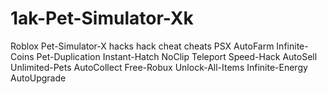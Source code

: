 # 1ak-Pet-Simulator-Xk
Roblox Pet-Simulator-X hacks hack cheat cheats PSX AutoFarm Infinite-Coins Pet-Duplication Instant-Hatch NoClip Teleport Speed-Hack AutoSell Unlimited-Pets AutoCollect Free-Robux Unlock-All-Items Infinite-Energy AutoUpgrade
